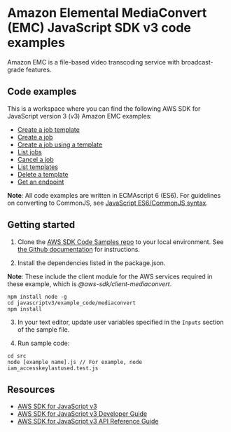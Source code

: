 # Amazon Elemental MediaConvert (EMC) JavaScript SDK v3 code examples
Amazon EMC is a file-based video transcoding service with broadcast-grade features.
 ## Code examples
This is a workspace where you can find the following AWS SDK for JavaScript version 3 (v3) Amazon EMC examples: 

- [Create a job template](src/emc_create_jobtemplate.js)
- [Create a job](src/emc_createjob.js)
- [Create a job using a template](src/emc_template_createjob.js)
- [List jobs](src/emc_listjobs.js)
- [Cancel a job](src/emc_canceljob.js)
- [List templates](src/emc_listtemplates.js)
- [Delete a template](src/emc_deletetemplate.js)
- [Get an endpoint](src/emc_getendpoint.js)

**Note**: All code examples are written in ECMAscript 6 (ES6). For guidelines on converting to CommonJS, see 
[JavaScript ES6/CommonJS syntax](https://docs.aws.amazon.com/sdk-for-javascript/v3/developer-guide/sdk-example-javascript-syntax.html).

## Getting started

1. Clone the [AWS SDK Code Samples repo](https://github.com/awsdocs/aws-doc-sdk-examples) to your local environment. See [the Github documentation](https://docs.github.com/en/github/creating-cloning-and-archiving-repositories/cloning-a-repository) for instructions.

2. Install the dependencies listed in the package.json.

**Note**: These include the client module for the AWS services required in these example, 
which is *@aws-sdk/client-mediaconvert*.
```
npm install node -g
cd javascriptv3/example_code/mediaconvert
npm install
```
3. In your text editor, update user variables specified in the ```Inputs``` section of the sample file.

4. Run sample code:
```
cd src
node [example name].js // For example, node iam_accesskeylastused.test.js
```
 ## Resources
- [AWS SDK for JavaScript v3](https://github.com/aws/aws-sdk-js-v3) 
- [AWS SDK for JavaScript v3 Developer Guide](https://docs.aws.amazon.com/sdk-for-javascript/v3/developer-guide/mediaconvert-examples.html) 
- [AWS SDK for JavaScript v3 API Reference Guide](https://docs.aws.amazon.com/AWSJavaScriptSDK/v3/latest/clients/client-mediaconvert/index.html)
